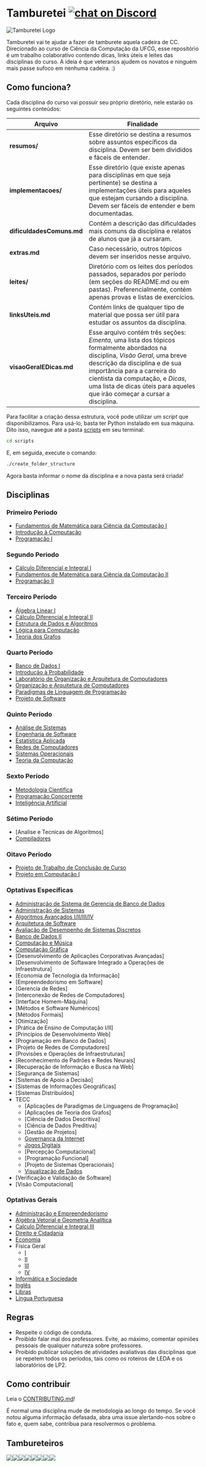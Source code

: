 
# Tamburetei [![chat on Discord](https://img.shields.io/discord/558293573494112257.svg?logo=discord)](https://discordapp.com/invite/vFFGGEE)
![Tamburetei Logo](https://i.imgur.com/FOgBKcI.png)

Tamburetei vai te ajudar a fazer de tamburete aquela cadeira de CC. Direcionado ao curso de Ciência da Computação da UFCG, esse repositório é um trabalho colaborativo contendo dicas, links úteis e leites das disciplinas do curso. A ideia é que veteranos ajudem os novatos e ninguém mais passe sufoco em nenhuma cadeira. :)


## Como funciona?

Cada disciplina do curso vai possuir seu próprio diretório, nele estarão os seguintes conteúdos:

Arquivo | Finalidade
------- | -----------
**resumos/** | Esse diretório se destina a resumos sobre assuntos específicos da disciplina. Devem ser bem divididos e fáceis de entender.
**implementacoes/** | Esse diretório (que existe apenas para disciplinas em que seja pertinente) se destina a implementações úteis para aqueles que estejam cursando a disciplina. Devem ser fáceis de entender e bem documentadas.
**dificuldadesComuns.md** | Contém a descrição das dificuldades mais comuns da disciplina e relatos de alunos que já a cursaram.
**extras.md** | Caso necessário, outros tópicos devem ser inseridos nesse arquivo.
**leites/** | Diretório com os leites dos períodos passados, separados por período (em seções do README.md ou em pastas). Preferencialmente, contém apenas provas e listas de exercícios.
**linksUteis.md** | Contém links de qualquer tipo de material que possa ser útil para estudar os assuntos da disciplina.
**visaoGeralEDicas.md** | Esse arquivo contém três seções: *Ementa*, uma lista dos tópicos formalmente abordados na disciplina, *Visão Geral*, uma breve descrição da disciplina e de sua importância para a carreira do cientista da computação, e *Dicas*, uma lista de dicas úteis para aqueles que irão começar a cursar a disciplina.

Para facilitar a criação dessa estrutura, você pode utilizar um *script* que disponibilizamos. Para usá-lo, basta ter Python instalado em sua máquina. Dito isso, navegue até a pasta [scripts](scripts/) em seu terminal:

```sh
cd scripts
```

E, em seguida, execute o comando:
```sh
./create_folder_structure
```

Agora basta informar o nome da disciplina e a nova pasta será criada!


## Disciplinas

### Primeiro Periodo

- [Fundamentos de Matemática para Ciência da Computação I](fmcc1)
- [Introdução à Computação](ic)
- [Programação I](prog1)

### Segundo Periodo

- [Cálculo Diferencial e Integral I](calculo1)
- [Fundamentos de Matemática para Ciência da Computação II](fmcc2)
- [Programação II](prog2)

### Terceiro Periodo

- [Álgebra Linear I](linear)
- [Cálculo Diferencial e Integral II](calculo2)
- [Estrutura de Dados e Algoritmos](eda)
- [Lógica para Computação](logica)
- [Teoria dos Grafos](grafos)

### Quarto Período

- [Banco de Dados I](bd)
- [Introdução à Probabilidade](probabilidade)
- [Laboratório de Organização e Arquitetura de Computadores](loac)
- [Organização e Arquitetura de Computadores](oac)
- [Paradigmas de Linguagem de Programação](plp)
- [Projeto de Software](psoft)

### Quinto Período

- [Análise de Sistemas](as)
- [Engenharia de Software](es)
- [Estatística Aplicada](estatistica)
- [Redes de Computadores](redes)
- [Sistemas Operacionais](so)
- [Teoria da Computação](tc)

### Sexto Período

- [Metodologia Cientifica](metodologia)
- [Programação Concorrente](progConcorrente)
- [Inteligência Artificial](ia)


### Sétimo Período

- [Analise e Tecnicas de Algoritmos]
- [Compiladores](compiladores)

### Oitavo Período

- [Projeto de Trabalho de Conclusão de Curso](ptcc)
- [Projeto em Computação I](p1)


### Optativas Específicas
- [Administração de Sistema de Gerencia de Banco de Dados](admSGBD)
- [Administração de Sistemas](admSistemas)
- [Algoritmos Avançados I/II/III/IV](aa)
- [Arquitetura de Software](arqSoft)
- [Avaliação de Desempenho de Sistemas Discretos](avaDesempSisDiscreto)
- [Banco de Dados II](bdII)
- [Computação e Música](computMusica)
- [Computação Gráfica](computGrafica)
- [Desenvolvimento de Aplicações Corporativas Avançadas]
- [Desenvolvimento de Softaware Integrado a Operações de Infraestrutura]
- [Economia de Tecnologia da Informação]
- [Empreendedorismo em Software]
- [Gerencia de Redes]
- [Interconexão de Redes de Computadores]
- [Interface Homem-Máquina]
- [Métodos e Software Numéricos]
- [Métodos Formais]
- [Otimização]
- [Prática de Ensino de Computação I/II]
- [Princípios de Desenvolvimento Web]
- [Programação em Banco de Dados]
- [Projeto de Redes de Computadores]
- [Provisões e Operações de Infraestruturas]
- [Reconhecimento de Padrões e Redes Neurais]
- [Recuperação de Informação e Busca na Web]
- [Segurança de Sistemas]
- [Sistemas de Apoio a Decisão]
- [Sistemas de Informações Geográficas]
- [Sistemas Distribuídos]
- TECC
  - [Aplicações de Paradigmas de Linguagens de Programação]
  - [Aplicações de Teoria dos Grafos]
  - [Ciência de Dados Descritiva]
  - [Ciência de Dados Preditiva]
  - [Gestão de Projetos]
  - [Governança da Internet](governanca)
  - [Jogos Digitais](JD)
  - [Percepção Computacional]
  - [Programação Funcional]
  - [Projeto de Sistemas Operacionais]
  - [Visualização de Dados](visu)
- [Verificação e Validação de Software]
- [Visão Computacional]

### Optativas Gerais

- [Administração e Empreendedorismo](admEmp)
- [Algébra Vetorial e Geometria Analítica](vetorial)
- [Calculo Diferencial e Integral III](calculoIII)
- [Direito e Cidadania](direitoCidadania)
- [Economia](economia)
- Física Geral
	- [I](fisiI)
	- [II](fisiII)
	- [III](fisiIII)
	- [IV](fisiIV)
- [Informática e Sociedade](infosoc)
- [Inglês](ingles)
- [Libras](libras)
- [Língua Portuguesa](LPort)

## Regras

- Respeite o código de conduta.
- Proibido falar mal dos professores. Evite, ao máximo, comentar opiniões pessoais de qualquer natureza sobre professores.
- Proibido publicar soluções de atividades avaliativas das disciplinas que se repetem todos os períodos, tais como os roteiros de LEDA e os laboratórios de LP2.


## Como contribuir

Leia o [CONTRIBUTING.md](CONTRIBUTING.md)!

É normal uma disciplina mude de metodologia ao longo do tempo. Se você notou alguma informação defasada, abra uma issue alertando-nos sobre o fato e, quem sabe, contribua para resolvermos o problema.


## Tambureteiros

[![](https://sourcerer.io/fame/thayannevls/OpenDevUFCG/Tamburetei/images/0)](https://sourcerer.io/fame/thayannevls/OpenDevUFCG/Tamburetei/links/0)[![](https://sourcerer.io/fame/thayannevls/OpenDevUFCG/Tamburetei/images/1)](https://sourcerer.io/fame/thayannevls/OpenDevUFCG/Tamburetei/links/1)[![](https://sourcerer.io/fame/thayannevls/OpenDevUFCG/Tamburetei/images/2)](https://sourcerer.io/fame/thayannevls/OpenDevUFCG/Tamburetei/links/2)[![](https://sourcerer.io/fame/thayannevls/OpenDevUFCG/Tamburetei/images/3)](https://sourcerer.io/fame/thayannevls/OpenDevUFCG/Tamburetei/links/3)[![](https://sourcerer.io/fame/thayannevls/OpenDevUFCG/Tamburetei/images/4)](https://sourcerer.io/fame/thayannevls/OpenDevUFCG/Tamburetei/links/4)[![](https://sourcerer.io/fame/thayannevls/OpenDevUFCG/Tamburetei/images/5)](https://sourcerer.io/fame/thayannevls/OpenDevUFCG/Tamburetei/links/5)[![](https://sourcerer.io/fame/thayannevls/OpenDevUFCG/Tamburetei/images/6)](https://sourcerer.io/fame/thayannevls/OpenDevUFCG/Tamburetei/links/6)[![](https://sourcerer.io/fame/thayannevls/OpenDevUFCG/Tamburetei/images/7)](https://sourcerer.io/fame/thayannevls/OpenDevUFCG/Tamburetei/links/7)

